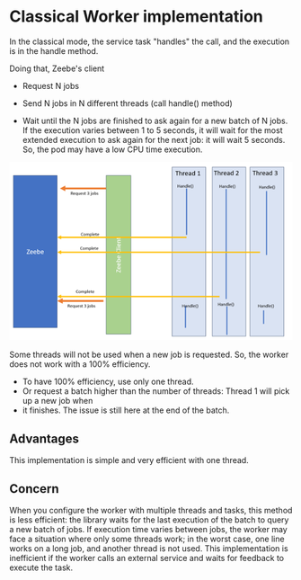 # Classical Worker implementation

In the classical mode, the service task "handles" the call, and the execution is in the
handle method.

Doing that, Zeebe's client
* Request N jobs

* Send N jobs in N different threads (call handle() method)

* Wait until the N jobs are finished to ask again for a new batch of N jobs.
  If the execution varies between 1 to 5 seconds, it will wait for the most extended execution to ask
  again for the next job: it will wait 5 seconds. So, the pod may have a low CPU time execution.

![Classical](ClassicalWorker.png)

Some threads will not be used when a new job is requested. So, the worker does not work with a
100% efficiency.
* To have 100% efficiency, use only one thread.
* Or request a batch higher than the number of threads: Thread 1 will pick up a new job when
* it finishes. The issue is still here at the end of the batch.

## Advantages
This implementation is simple and very efficient with one thread.

## Concern
When you configure the worker with multiple threads and tasks, this method
is less efficient: the library waits for the last execution of the batch
to query a new batch of jobs. If execution time varies between jobs,
the worker may face a situation where only some threads work; in the worst case,
one line works on a long job, and another thread is not used.
This implementation is inefficient if the worker calls an external service and waits for feedback to execute
the task.


